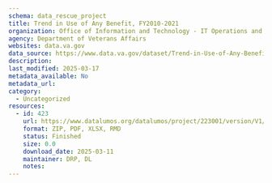 ```yaml
---
schema: data_rescue_project 
title: Trend in Use of Any Benefit, FY2010-2021
organization: Office of Information and Technology - IT Operations and Services (ITOPS)
agency: Department of Veterans Affairs
websites: data.va.gov
data_source: https://www.data.va.gov/dataset/Trend-in-Use-of-Any-Benefit-FY2010-2021/yurw-d8se
description: 
last_modified: 2025-03-17
metadata_available: No
metadata_url: 
category:
  - Uncategorized
resources:
  - id: 423
    url: https://www.datalumos.org/datalumos/project/223001/version/V1/view
    format: ZIP, PDF, XLSX, RMD
    status: Finished
    size: 0.0
    download_date: 2025-03-11
    maintainer: DRP, DL
    notes: 
---
```

